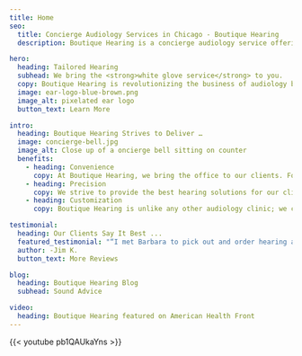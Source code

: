 ```yaml
---
title: Home
seo:
  title: Concierge Audiology Services in Chicago - Boutique Hearing
  description: Boutique Hearing is a concierge audiology service offering hearing evaluations and cutting-edge hearing aid fittings in your home or office.

hero:
  heading: Tailored Hearing
  subhead: We bring the <strong>white glove service</strong> to you.
  copy: Boutique Hearing is revolutionizing the business of audiology by bringing the “boutique” to you. By definition, “boutique” is a small business that offers customized services—and we do just that. Boutique Hearing tailors everything from a hearing test to a hearing aid fitting and follow-up services to fit your lifestyle.
  image: ear-logo-blue-brown.png
  image_alt: pixelated ear logo
  button_text: Learn More

intro:
  heading: Boutique Hearing Strives to Deliver …
  image: concierge-bell.jpg
  image_alt: Close up of a oncierge bell sitting on counter
  benefits:
    - heading: Convenience
      copy: At Boutique Hearing, we bring the office to our clients. For some, this means less missed work. For others, it means independence as they do not need to rely on friends and family for transportation. For all, this means less stress and more time for you.
    - heading: Precision
      copy: We strive to provide the best hearing solutions for our clients. Fitting a hearing aid in an environment where it will be used allows for the most accurate programming and eliminates much of the unknown.
    - heading: Customization
      copy: Boutique Hearing is unlike any other audiology clinic; we customize hearing aid fittings to meet your needs. We also offer several service tiers so you can choose the plan that best serves you.

testimonial:
  heading: Our Clients Say It Best ...
  featured_testimonial: "“I met Barbara to pick out and order hearing aids. Barbara is a consummate professional. She is extremely understanding, caring and patient. Her interpersonal skills are excellent. Barbara treated me as if I were a family member. At the conclusion of the meeting I told Barbara, ‘I feel as if I won the lottery when you took my case.’ Now, several years later, I still feel as if I am a family member when I visit Barbara.”"
  author: -Jim K.
  button_text: More Reviews

blog:
  heading: Boutique Hearing Blog
  subhead: Sound Advice

video:
  heading: Boutique Hearing featured on American Health Front
---
```


{{< youtube pb1QAUkaYns >}}

